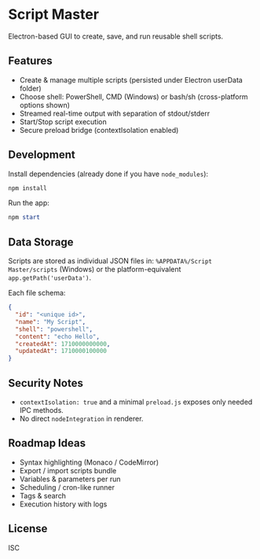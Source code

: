 # Script Master

Electron-based GUI to create, save, and run reusable shell scripts.

## Features
- Create & manage multiple scripts (persisted under Electron userData folder)
- Choose shell: PowerShell, CMD (Windows) or bash/sh (cross-platform options shown)
- Streamed real-time output with separation of stdout/stderr
- Start/Stop script execution
- Secure preload bridge (contextIsolation enabled)

## Development

Install dependencies (already done if you have `node_modules`):

```powershell
npm install
```

Run the app:

```powershell
npm start
```

## Data Storage
Scripts are stored as individual JSON files in: `%APPDATA%/Script Master/scripts` (Windows) or the platform-equivalent `app.getPath('userData')`.

Each file schema:
```json
{
  "id": "<unique id>",
  "name": "My Script",
  "shell": "powershell",
  "content": "echo Hello",
  "createdAt": 1710000000000,
  "updatedAt": 1710000100000
}
```

## Security Notes
- `contextIsolation: true` and a minimal `preload.js` exposes only needed IPC methods.
- No direct `nodeIntegration` in renderer.

## Roadmap Ideas
- Syntax highlighting (Monaco / CodeMirror)
- Export / import scripts bundle
- Variables & parameters per run
- Scheduling / cron-like runner
- Tags & search
- Execution history with logs

## License
ISC
